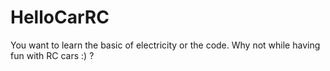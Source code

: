 # HelloCarRC
You want to learn the basic of electricity or the code. Why not while having fun with RC cars :) ?
